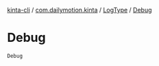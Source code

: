 [kinta-cli](../../index.md) / [com.dailymotion.kinta](../index.md) / [LogType](index.md) / [Debug](./-debug.md)

# Debug

`Debug`